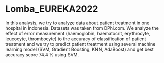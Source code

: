 # Lomba_EUREKA2022

In this analysis, we try to analyze data about patient treatment in one hospital in Indonesia. Datasets was taken from DPhi.com. We analyze the effect of error measurement (haemoglobin, haematocrit, erythrocyte, leucocyte, thrombocyte) to the accuracy of classification of patient treatment and we try to predict patient treatment using several machine learning model (SVM, Gradient Boosting, KNN, AdaBoost) and get best accuracy score 74.4 % using SVM. 
